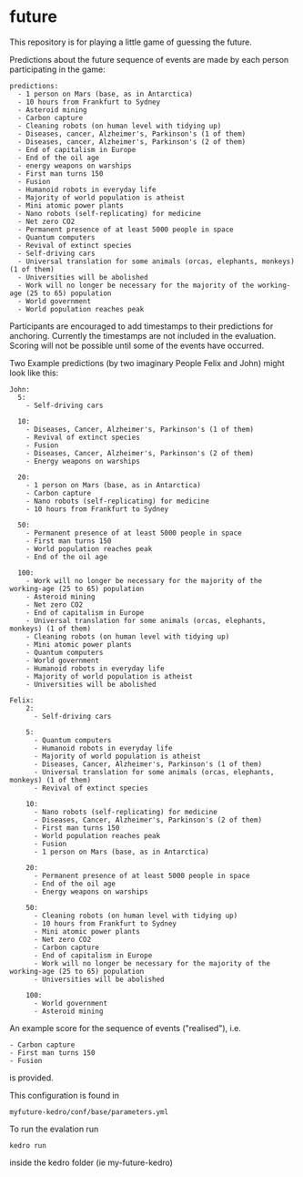 # future
This repository is for playing a little game of guessing the future. 

Predictions about the future sequence of events are made by each person participating in the game:

```
predictions:
  - 1 person on Mars (base, as in Antarctica)
  - 10 hours from Frankfurt to Sydney
  - Asteroid mining
  - Carbon capture
  - Cleaning robots (on human level with tidying up)
  - Diseases, cancer, Alzheimer's, Parkinson's (1 of them)
  - Diseases, cancer, Alzheimer's, Parkinson's (2 of them)
  - End of capitalism in Europe
  - End of the oil age
  - energy weapons on warships
  - First man turns 150
  - Fusion
  - Humanoid robots in everyday life
  - Majority of world population is atheist
  - Mini atomic power plants
  - Nano robots (self-replicating) for medicine
  - Net zero CO2
  - Permanent presence of at least 5000 people in space
  - Quantum computers
  - Revival of extinct species
  - Self-driving cars
  - Universal translation for some animals (orcas, elephants, monkeys) (1 of them)
  - Universities will be abolished
  - Work will no longer be necessary for the majority of the working-age (25 to 65) population
  - World government
  - World population reaches peak
```


Participants are encouraged to add timestamps to their predictions for anchoring. Currently the timestamps are not included in the evaluation. Scoring will not be possible until some of the events have occurred. 


Two Example predictions (by two imaginary People Felix and John) might look like this:

```
John:
  5:
    - Self-driving cars

  10:
    - Diseases, Cancer, Alzheimer's, Parkinson's (1 of them)
    - Revival of extinct species
    - Fusion
    - Diseases, Cancer, Alzheimer's, Parkinson's (2 of them)
    - Energy weapons on warships

  20:
    - 1 person on Mars (base, as in Antarctica)
    - Carbon capture
    - Nano robots (self-replicating) for medicine
    - 10 hours from Frankfurt to Sydney

  50:
    - Permanent presence of at least 5000 people in space
    - First man turns 150
    - World population reaches peak
    - End of the oil age

  100:
    - Work will no longer be necessary for the majority of the working-age (25 to 65) population
    - Asteroid mining
    - Net zero CO2
    - End of capitalism in Europe
    - Universal translation for some animals (orcas, elephants, monkeys) (1 of them)
    - Cleaning robots (on human level with tidying up)
    - Mini atomic power plants
    - Quantum computers
    - World government
    - Humanoid robots in everyday life
    - Majority of world population is atheist
    - Universities will be abolished
```

```
Felix:
    2:
      - Self-driving cars

    5:
      - Quantum computers
      - Humanoid robots in everyday life
      - Majority of world population is atheist
      - Diseases, Cancer, Alzheimer's, Parkinson's (1 of them)
      - Universal translation for some animals (orcas, elephants, monkeys) (1 of them)
      - Revival of extinct species

    10:
      - Nano robots (self-replicating) for medicine
      - Diseases, Cancer, Alzheimer's, Parkinson's (2 of them)
      - First man turns 150
      - World population reaches peak
      - Fusion
      - 1 person on Mars (base, as in Antarctica)

    20:
      - Permanent presence of at least 5000 people in space
      - End of the oil age
      - Energy weapons on warships

    50:
      - Cleaning robots (on human level with tidying up)
      - 10 hours from Frankfurt to Sydney
      - Mini atomic power plants
      - Net zero CO2
      - Carbon capture
      - End of capitalism in Europe
      - Work will no longer be necessary for the majority of the working-age (25 to 65) population
      - Universities will be abolished

    100:
      - World government
      - Asteroid mining

```



An example score for the sequence of events ("realised"), i.e.

    - Carbon capture
    - First man turns 150
    - Fusion

is provided.


This configuration is found in 

```
myfuture-kedro/conf/base/parameters.yml 
```

To run the evalation run 

```
kedro run
```

inside the kedro folder (ie  my-future-kedro)